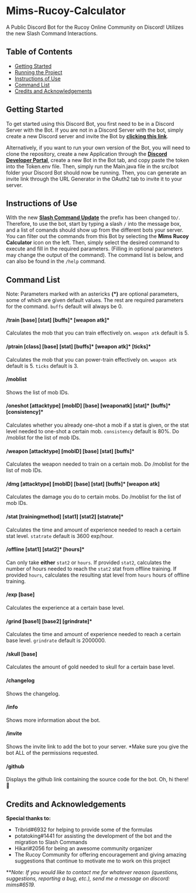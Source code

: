 # Mims-Rucoy-Calculator
A Public Discord Bot for the Rucoy Online Community on Discord! Utilizes the new Slash Command Interactions.
## Table of Contents
- [Getting Started](#Getting-Started)
- [Running the Project](#Running-the-Project)
- [Instructions of Use](#Instructions-of-Use)
- [Command List](#Command-List)
- [Credits and Acknowledgements](#Credits-and-Acknowledgements)

## Getting Started
To get started using this Discord Bot, you first need to be in a Discord Server with the Bot. If you are not in a Discord Server with the bot, simply create a new Discord server and invite the Bot by [**clicking this link**](https://discord.com/api/oauth2/authorize?client_id=758831061596635136&permissions=139586754624&scope=applications.commands%20bot).

Alternatively, if you want to run your own version of the Bot, you will need to clone the repository, create a new Application through the [**Discord Developer Portal**](https://discord.com/developers/applications), create a new Bot in the Bot tab, and copy paste the token into the Token.env file. Then, simply run the Main.java file in the src/bot folder your Discord Bot should now be running. Then, you can generate an invite link through the URL Generator in the OAuth2 tab to invite it to your server. 

## Instructions of Use
With the new [**Slash Command Update**](https://support.discord.com/hc/en-us/articles/1500000368501-Slash-Commands-FAQ) the prefix has been changed to`/`. Therefore, to use the bot, start by typing a slash `/` into the message box, and a list of comands should show up from the different bots your server. You can filter out the commands from this Bot by selecting the **Mims Rucoy Calculator** icon on the left. Then, simply select the desired command to execute and fill in the required parameters. (Filling in optional parameters may change the output of the command).  The command list is below, and can also be found in the `/help` command.

## Command List
Note: Parameters marked with an astericks **(\*)** are optional parameters, some of which are given default values. The rest are required parameters for the command. `buffs` default will always be 0.

#### /train [base] [stat] [buffs]\* [weapon atk]\*
Calculates the mob that you can train effectively on.
`weapon atk` default is 5.

#### /ptrain [class] [base] [stat] [buffs]\* [weapon atk]\* [ticks]\*
Calculates the mob that you can power-train effectively on.
`weapon atk` default is 5. `ticks` default is 3.

#### /moblist
Shows the list of mob IDs.

#### /oneshot [attacktype] [mobID] [base] [weaponatk] [stat]\* [buffs]\* [consistency]\*
Calculates whether you already one-shot a mob if a stat is given, or the stat level needed to one-shot a certain mob.
`consistency` default is 80%.
Do /moblist for the list of mob IDs.

#### /weapon [attacktype] [mobID] [base] [stat] [buffs]\*
Calculates the weapon needed to train on a certain mob.
Do /moblist for the list of mob IDs.

#### /dmg [attacktype] [mobID] [base] [stat] [buffs]\* [weapon atk]
Calculates the damage you do to certain mobs.
Do /moblist for the list of mob IDs.

#### /stat [trainingmethod] [stat1] [stat2] [statrate]\*
Calculates the time and amount of experience needed to reach a certain stat level.
`statrate` default is 3600 exp/hour.

#### /offline [stat1] [stat2]\* [hours]\*
Can only take **either** `stat2` or `hours`. If provided `stat2`, calculates the number of hours needed to reach the `stat2` stat from offline training. If provided `hours`, calculates the resulting stat level from `hours` hours of offline training. 

#### /exp [base]
Calculates the experience at a certain base level.

#### /grind [base1] [base2] [grindrate]\*
Calculates the time and amount of experience needed to reach a certain base level.
`grindrate` default is 2000000.

#### /skull [base]
Calculates the amount of gold needed to skull for a certain base level.

#### /changelog
Shows the changelog.

#### /info
Shows more information about the bot.

#### /invite
Shows the invite link to add the bot to your server.
*Make sure you give the bot ALL of the permissions requested.

#### /github
Displays the github link containing the source code for the bot. Oh, hi there!👋  

## Credits and Acknowledgements
**Special thanks to:**
- Tribrid#6932 for helping to provide some of the formulas
- potatoking#1441 for assisting the development of the bot and the migration to Slash Commands
- Hikari#2056 for being an awesome community organizer
- The Rucoy Community for offering encouragement and giving amazing suggestions that continue to motivate me to work on this project

***Note: If you would like to contact me for whatever reason (questions, suggestions, reporting a bug, etc.), send me a message on discord: *mims#6519.**
